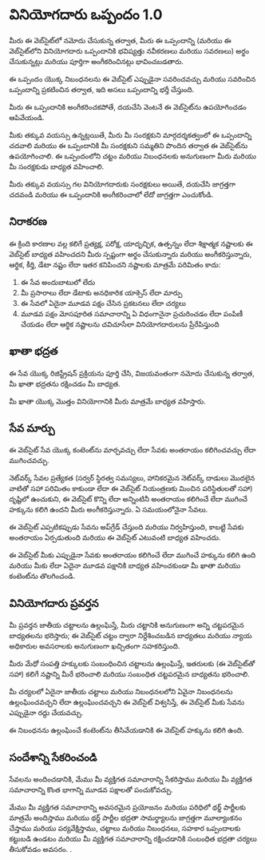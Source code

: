 # వినియోగదారు ఒప్పందం 1.0

మీరు ఈ వెబ్‌సైట్‌లో నమోదు చేసుకున్న తర్వాత, మీరు ఈ ఒప్పందాన్ని (మరియు ఈ వెబ్‌సైట్‌లోని వినియోగదారు ఒప్పందానికి భవిష్యత్తు నవీకరణలు మరియు సవరణలు) అర్థం చేసుకున్నట్లు మరియు పూర్తిగా అంగీకరించినట్లు భావించబడతారు.

ఈ ఒప్పందం యొక్క నిబంధనలను ఈ వెబ్‌సైట్ ఎప్పుడైనా సవరించవచ్చు మరియు సవరించిన ఒప్పందాన్ని ప్రకటించిన తర్వాత, ఇది అసలు ఒప్పందాన్ని భర్తీ చేస్తుంది.

మీరు ఈ ఒప్పందానికి అంగీకరించకపోతే, దయచేసి వెంటనే ఈ వెబ్‌సైట్‌ను ఉపయోగించడం ఆపివేయండి.

మీకు తక్కువ వయస్సు ఉన్నట్లయితే, మీరు మీ సంరక్షకుని మార్గదర్శకత్వంలో ఈ ఒప్పందాన్ని చదవాలి మరియు ఈ ఒప్పందానికి మీ సంరక్షకుని సమ్మతిని పొందిన తర్వాత ఈ వెబ్‌సైట్‌ను ఉపయోగించాలి. ఈ ఒప్పందంలోని చట్టం మరియు నిబంధనలకు అనుగుణంగా మీరు మరియు మీ సంరక్షకుడు బాధ్యత వహించాలి.

మీరు తక్కువ వయస్సు గల వినియోగదారుకు సంరక్షకులు అయితే, దయచేసి జాగ్రత్తగా చదవండి మరియు ఈ ఒప్పందానికి అంగీకరించాలో లేదో జాగ్రత్తగా ఎంచుకోండి.

## నిరాకరణ

ఈ క్రింది కారణాల వల్ల కలిగే ప్రత్యక్ష, పరోక్ష, యాదృచ్ఛిక, ఉత్పన్నం లేదా శిక్షాత్మక నష్టాలకు ఈ వెబ్‌సైట్ బాధ్యత వహించదని మీరు స్పష్టంగా అర్థం చేసుకున్నారు మరియు అంగీకరిస్తున్నారు, ఆర్థిక, కీర్తి, డేటా నష్టం లేదా ఇతర కనిపించని నష్టాలకు మాత్రమే పరిమితం కాదు:

1. ఈ సేవ అందుబాటులో లేదు
1. మీ ప్రసారాలు లేదా డేటాకు అనధికారిక యాక్సెస్ లేదా మార్పు
1. ఈ సేవలో ఏదైనా మూడవ పక్షం చేసిన ప్రకటనలు లేదా చర్యలు
1. మూడవ పక్షం మోసపూరిత సమాచారాన్ని ఏ విధంగానైనా ప్రచురించడం లేదా పంపిణీ చేయడం లేదా ఆర్థిక నష్టాలను చవిచూసేలా వినియోగదారులను ప్రేరేపిస్తుంది

## ఖాతా భద్రత

ఈ సేవ యొక్క రిజిస్ట్రేషన్ ప్రక్రియను పూర్తి చేసి, విజయవంతంగా నమోదు చేసుకున్న తర్వాత, మీ ఖాతా భద్రతను రక్షించడం మీ బాధ్యత.

మీ ఖాతా యొక్క మొత్తం వినియోగానికి మీరు మాత్రమే బాధ్యత వహిస్తారు.

## సేవ మార్పు

ఈ వెబ్‌సైట్ సేవ యొక్క కంటెంట్‌ను మార్చవచ్చు లేదా సేవకు అంతరాయం కలిగించవచ్చు లేదా ముగించవచ్చు.

నెట్‌వర్క్ సేవల ప్రత్యేకత (సర్వర్ స్థిరత్వ సమస్యలు, హానికరమైన నెట్‌వర్క్ దాడులు మొదలైన వాటితో సహా పరిమితం కాకుండా లేదా ఈ వెబ్‌సైట్ నియంత్రణకు మించిన పరిస్థితులతో సహా) దృష్టిలో ఉంచుకుని, ఈ వెబ్‌సైట్ కొన్ని లేదా అన్నింటినీ అంతరాయం కలిగించే లేదా ముగించే హక్కును కలిగి ఉందని మీరు అంగీకరిస్తున్నారు. ఏ సమయంలోనైనా సేవలు.

ఈ వెబ్‌సైట్ ఎప్పటికప్పుడు సేవను అప్‌గ్రేడ్ చేస్తుంది మరియు నిర్వహిస్తుంది, కాబట్టి సేవకు అంతరాయం ఏర్పడుతుంది మరియు ఈ వెబ్‌సైట్ ఎటువంటి బాధ్యత వహించదు.

ఈ వెబ్‌సైట్ మీకు ఎప్పుడైనా సేవకు అంతరాయం కలిగించే లేదా ముగించే హక్కును కలిగి ఉంది మరియు మీకు లేదా ఏదైనా మూడవ పక్షానికి బాధ్యత వహించకుండా మీ ఖాతా మరియు కంటెంట్‌ను తొలగించండి.

## వినియోగదారు ప్రవర్తన

మీ ప్రవర్తన జాతీయ చట్టాలను ఉల్లంఘిస్తే, మీరు చట్టానికి అనుగుణంగా అన్ని చట్టపరమైన బాధ్యతలను భరిస్తారు; ఈ వెబ్‌సైట్ చట్టం ద్వారా నిర్దేశించబడిన బాధ్యతలు మరియు న్యాయ అధికారుల అవసరాలకు అనుగుణంగా ఖచ్చితంగా సహకరిస్తుంది.

మీరు మేధో సంపత్తి హక్కులకు సంబంధించిన చట్టాలను ఉల్లంఘిస్తే, ఇతరులకు (ఈ వెబ్‌సైట్‌తో సహా) కలిగే నష్టాన్ని మీరే భరించాలి మరియు సంబంధిత చట్టపరమైన బాధ్యతను భరించాలి.

మీ చర్యలలో ఏదైనా జాతీయ చట్టాలు మరియు నిబంధనలలోని ఏవైనా నిబంధనలను ఉల్లంఘించవచ్చని లేదా ఉల్లంఘించవచ్చని ఈ వెబ్‌సైట్ విశ్వసిస్తే, ఈ వెబ్‌సైట్ మీకు సేవను ఎప్పుడైనా రద్దు చేయవచ్చు.

ఈ నిబంధనను ఉల్లంఘించే కంటెంట్‌ను తీసివేయడానికి ఈ వెబ్‌సైట్ హక్కును కలిగి ఉంది.

## సందేశాన్ని సేకరించండి

సేవలను అందించడానికి, మేము మీ వ్యక్తిగత సమాచారాన్ని సేకరిస్తాము మరియు మీ వ్యక్తిగత సమాచారాన్ని కొంత భాగాన్ని మూడవ పక్షాలతో పంచుకోవచ్చు.

మేము మీ వ్యక్తిగత సమాచారాన్ని అవసరమైన ప్రయోజనం మరియు పరిధిలో థర్డ్ పార్టీలకు మాత్రమే అందిస్తాము మరియు థర్డ్ పార్టీల భద్రతా సామర్థ్యాలను జాగ్రత్తగా మూల్యాంకనం చేస్తాము మరియు పర్యవేక్షిస్తాము, చట్టాలు మరియు నిబంధనలు, సహకార ఒప్పందాలకు కట్టుబడి ఉండటం మరియు మీ వ్యక్తిగత సమాచారాన్ని రక్షించడానికి సంబంధిత భద్రతా చర్యలు తీసుకోవడం అవసరం. .
